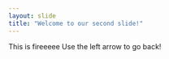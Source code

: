 ```yaml
---
layout: slide
title: "Welcome to our second slide!"
---
```

This is fireeeee
Use the left arrow to go back!
